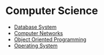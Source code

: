 # Computer Science
- [Database System](database_system/index.md)
- [Computer Networks](computer_networks/index.md)
- [Object Oriented Programming](object_oriented_programming/index.md)
- [Operating System](operating_system/index.md)

